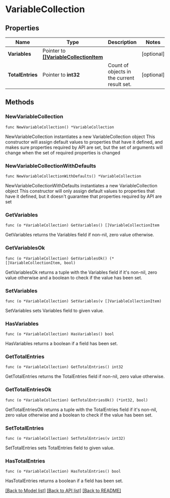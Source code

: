 # VariableCollection

## Properties

Name | Type | Description | Notes
------------ | ------------- | ------------- | -------------
**Variables** | Pointer to [**[]VariableCollectionItem**](VariableCollectionItem.md) |  | [optional] 
**TotalEntries** | Pointer to **int32** | Count of objects in the current result set. | [optional] 

## Methods

### NewVariableCollection

`func NewVariableCollection() *VariableCollection`

NewVariableCollection instantiates a new VariableCollection object
This constructor will assign default values to properties that have it defined,
and makes sure properties required by API are set, but the set of arguments
will change when the set of required properties is changed

### NewVariableCollectionWithDefaults

`func NewVariableCollectionWithDefaults() *VariableCollection`

NewVariableCollectionWithDefaults instantiates a new VariableCollection object
This constructor will only assign default values to properties that have it defined,
but it doesn't guarantee that properties required by API are set

### GetVariables

`func (o *VariableCollection) GetVariables() []VariableCollectionItem`

GetVariables returns the Variables field if non-nil, zero value otherwise.

### GetVariablesOk

`func (o *VariableCollection) GetVariablesOk() (*[]VariableCollectionItem, bool)`

GetVariablesOk returns a tuple with the Variables field if it's non-nil, zero value otherwise
and a boolean to check if the value has been set.

### SetVariables

`func (o *VariableCollection) SetVariables(v []VariableCollectionItem)`

SetVariables sets Variables field to given value.

### HasVariables

`func (o *VariableCollection) HasVariables() bool`

HasVariables returns a boolean if a field has been set.

### GetTotalEntries

`func (o *VariableCollection) GetTotalEntries() int32`

GetTotalEntries returns the TotalEntries field if non-nil, zero value otherwise.

### GetTotalEntriesOk

`func (o *VariableCollection) GetTotalEntriesOk() (*int32, bool)`

GetTotalEntriesOk returns a tuple with the TotalEntries field if it's non-nil, zero value otherwise
and a boolean to check if the value has been set.

### SetTotalEntries

`func (o *VariableCollection) SetTotalEntries(v int32)`

SetTotalEntries sets TotalEntries field to given value.

### HasTotalEntries

`func (o *VariableCollection) HasTotalEntries() bool`

HasTotalEntries returns a boolean if a field has been set.


[[Back to Model list]](../README.md#documentation-for-models) [[Back to API list]](../README.md#documentation-for-api-endpoints) [[Back to README]](../README.md)


